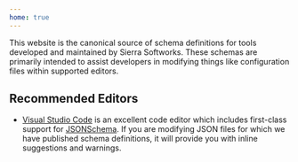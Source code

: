 ```yaml
---
home: true
---
```


This website is the canonical source of schema definitions for tools
developed and maintained by Sierra Softworks. These schemas are primarily
intended to assist developers in modifying things like configuration files
within supported editors.

## Recommended Editors
 - [Visual Studio Code](https://code.visualstudio.com) is an excellent code editor
   which includes first-class support for [JSONSchema][]. If you are modifying JSON
   files for which we have published schema definitions, it will provide you with inline
   suggestions and warnings.

[JSONSchema]: https://json-schema.org/